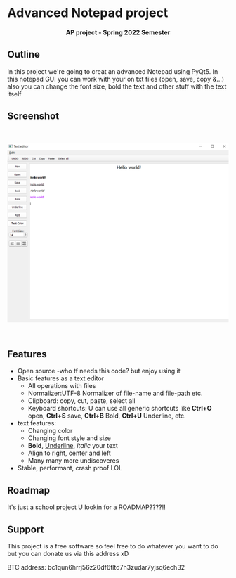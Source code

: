 # Advanced Notepad project
<p  align="center"> <b>AP project - Spring 2022 Semester </b> </p>

## Outline
In this project we're going to creat an advanced Notepad using PyQt5. In this notepad GUI you can work with your on txt files (open, save, copy &...) also you can change the font size, bold the text and other stuff with the text itself
## Screenshot
<br>
<p align="center">
<img src="https://github.com/cavendishsama/dummy/blob/main/resources/editor.png" alt="minor"
title="plot" width="700" align="middle" />
</p>
<br>

## Features
- Open source -who tf needs this code? but enjoy using it
- Basic features as a text editor
  - All operations with files
  - Normalizer:UTF-8 Normalizer of file-name and file-path etc.
  - Clipboard: copy, cut, paste, select all
  - Keyboard shortcuts: U can use all generic shortcuts like **Ctrl+O** open, **Ctrl+S** save, **Ctrl+B** Bold, **Ctrl+U** Underline, etc.
- text features:
  - Changing color
  - Changing font style and size
  - **Bold**, <ins>Underline</ins>, *italic* your text
  - Align to right, center and left
  - Many many more undiscoveres
- Stable, performant, crash proof LOL
## Roadmap
It's just a school project U lookin for a ROADMAP????!!

## Support
This project is a free software so feel free to do whatever you want to do but you can donate us via this address xD
<p>BTC address: bc1qun6hrrj56z20df6tltd7h3zudar7yjsq6ech32</p>
